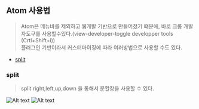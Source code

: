 ## Atom 사용법

> Atom은 메뉴바를 제외하고 웹개발 기반으로 만들어졌기 떄문에, 바로 크롬 개발자도구를 사용할수있다.(view-developer-toggle developper tools (Crtl+Shift+i))  
플러그인 기반이라서 커스터마이징에 따라 여러방법으로 사용할 수도 있다.

- [split](#split)

### split
>split right,left,up,down 을 통해서 분할창을 사용할 수 있다.

![Alt text](http://drive.google.com/uc?export=view&id=1k9uZ45bnK0rtH41iI8BlDeGRip5lUXQe)
![Alt text](http://drive.google.com/uc?export=view&id=0B3XkfYbZArSfLTVJNVJrRkx0RE0)
